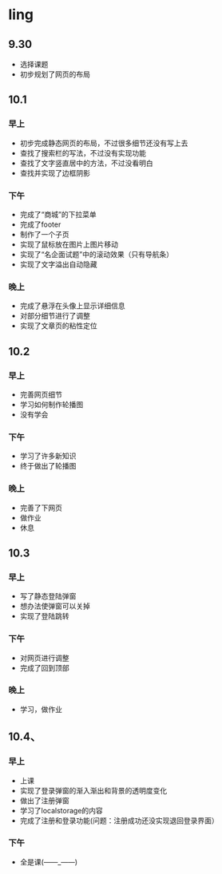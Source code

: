 # ling
## 9.30
* 选择课题
* 初步规划了网页的布局
## 10.1
### 早上
* 初步完成静态网页的布局，不过很多细节还没有写上去
* 查找了搜索栏的写法，不过没有实现功能
* 查找了文字竖直居中的方法，不过没看明白
* 查找并实现了边框阴影
### 下午
* 完成了“商城”的下拉菜单
* 完成了footer
* 制作了一个子页
* 实现了鼠标放在图片上图片移动
* 实现了“名企面试题”中的滚动效果（只有导航条）
* 实现了文字溢出自动隐藏
### 晚上
* 完成了悬浮在头像上显示详细信息
* 对部分细节进行了调整
* 实现了文章页的粘性定位
## 10.2
### 早上
* 完善网页细节
* 学习如何制作轮播图
* 没有学会
### 下午
* 学习了许多新知识
* 终于做出了轮播图
### 晚上
* 完善了下网页
* 做作业
* 休息
## 10.3
### 早上
* 写了静态登陆弹窗
* 想办法使弹窗可以关掉
* 实现了登陆跳转
### 下午
* 对网页进行调整
* 完成了回到顶部
### 晚上
* 学习，做作业
## 10.4、
### 早上
* 上课
* 实现了登录弹窗的渐入渐出和背景的透明度变化
* 做出了注册弹窗
* 学习了localstorage的内容
* 完成了注册和登录功能(问题：注册成功还没实现退回登录界面）
### 下午
* 全是课(——_——)

